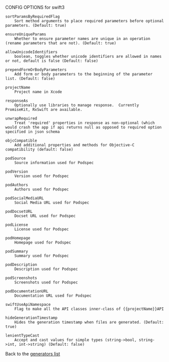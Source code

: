 CONFIG OPTIONS for swift3

    sortParamsByRequiredFlag
        Sort method arguments to place required parameters before optional parameters. (Default: true)

    ensureUniqueParams
        Whether to ensure parameter names are unique in an operation (rename parameters that are not). (Default: true)

    allowUnicodeIdentifiers
        boolean, toggles whether unicode identifiers are allowed in names or not, default is false (Default: false)

    prependFormOrBodyParameters
        Add form or body parameters to the beginning of the parameter list. (Default: false)

    projectName
        Project name in Xcode

    responseAs
        Optionally use libraries to manage response.  Currently PromiseKit, RxSwift are available.

    unwrapRequired
        Treat 'required' properties in response as non-optional (which would crash the app if api returns null as opposed to required option specified in json schema

    objcCompatible
        Add additional properties and methods for Objective-C compatibility (default: false)

    podSource
        Source information used for Podspec

    podVersion
        Version used for Podspec

    podAuthors
        Authors used for Podspec

    podSocialMediaURL
        Social Media URL used for Podspec

    podDocsetURL
        Docset URL used for Podspec

    podLicense
        License used for Podspec

    podHomepage
        Homepage used for Podspec

    podSummary
        Summary used for Podspec

    podDescription
        Description used for Podspec

    podScreenshots
        Screenshots used for Podspec

    podDocumentationURL
        Documentation URL used for Podspec

    swiftUseApiNamespace
        Flag to make all the API classes inner-class of {{projectName}}API

    hideGenerationTimestamp
        Hides the generation timestamp when files are generated. (Default: true)

    lenientTypeCast
        Accept and cast values for simple types (string->bool, string->int, int->string) (Default: false)

Back to the [generators list](README.md)
